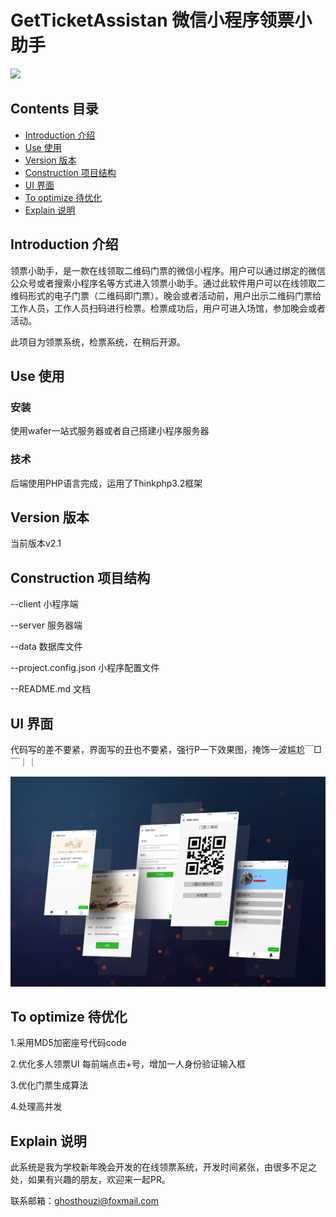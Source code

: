 # GetTicketAssistan 微信小程序领票小助手

![](https://img.shields.io/badge/language-php-green.svg)

## Contents 目录
- [Introduction 介绍](#Introduction)
- [Use 使用](#Use)
- [Version 版本](#Version)
- [Construction 项目结构](#Construction)
- [UI 界面](#UI)
- [To optimize 待优化](#To)
- [Explain 说明](#Explain)

<a name="Introduction"></a>
## Introduction 介绍
领票小助手，是一款在线领取二维码门票的微信小程序。用户可以通过绑定的微信公众号或者搜索小程序名等方式进入领票小助手。通过此软件用户可以在线领取二维码形式的电子门票（二维码即门票）。晚会或者活动前，用户出示二维码门票给工作人员，工作人员扫码进行检票。检票成功后，用户可进入场馆，参加晚会或者活动。

此项目为领票系统，检票系统，在稍后开源。

<a name="Use"></a>
## Use 使用
### 安装 
使用wafer一站式服务器或者自己搭建小程序服务器

### 技术 
后端使用PHP语言完成，运用了Thinkphp3.2框架

<a name="Version"></a>
## Version 版本
当前版本v2.1

<a name="Construction"></a>
## Construction 项目结构
--client  小程序端

--server  服务器端

--data  数据库文件 

--project.config.json  小程序配置文件

--README.md  文档

<a name="UI"></a>
## UI 界面
代码写的差不要紧，界面写的丑也不要紧，强行P一下效果图，掩饰一波尴尬￣□￣｜｜

![](https://github.com/Mr-houzi/GetTicketAssistant/blob/master/doc/UI-render.jpg)

<a name="To"></a>
## To optimize 待优化
1.采用MD5加密座号代码code

2.优化多人领票UI
每前端点击+号，增加一人身份验证输入框

3.优化门票生成算法

4.处理高并发

<a name="Explain"></a>
## Explain 说明
此系统是我为学校新年晚会开发的在线领票系统，开发时间紧张，由很多不足之处，如果有兴趣的朋友，欢迎来一起PR。

联系邮箱：ghosthouzi@foxmail.com